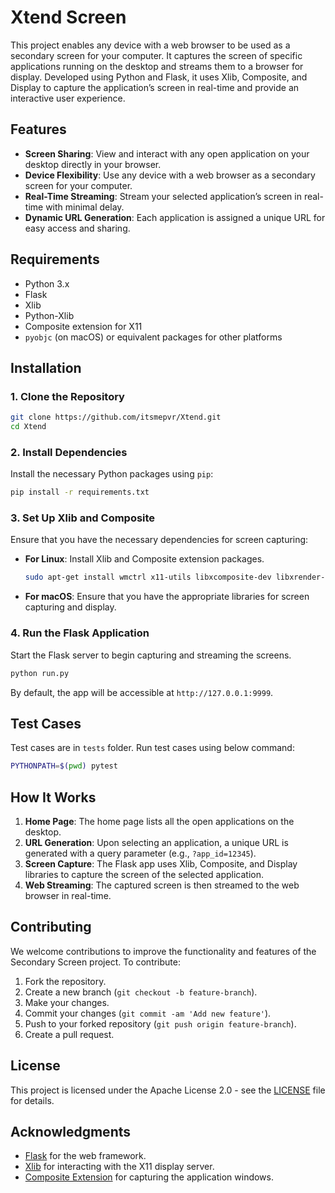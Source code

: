 # Xtend Screen

This project enables any device with a web browser to be used as a secondary screen for your computer. It captures the screen of specific applications running on the desktop and streams them to a browser for display. Developed using Python and Flask, it uses Xlib, Composite, and Display to capture the application’s screen in real-time and provide an interactive user experience.

## Features

- **Screen Sharing**: View and interact with any open application on your desktop directly in your browser.
- **Device Flexibility**: Use any device with a web browser as a secondary screen for your computer.
- **Real-Time Streaming**: Stream your selected application’s screen in real-time with minimal delay.
- **Dynamic URL Generation**: Each application is assigned a unique URL for easy access and sharing.

## Requirements

- Python 3.x
- Flask
- Xlib
- Python-Xlib
- Composite extension for X11
- `pyobjc` (on macOS) or equivalent packages for other platforms

## Installation

### 1. Clone the Repository

```bash
git clone https://github.com/itsmepvr/Xtend.git
cd Xtend
```

### 2. Install Dependencies

Install the necessary Python packages using `pip`:

```bash
pip install -r requirements.txt
```

### 3. Set Up Xlib and Composite

Ensure that you have the necessary dependencies for screen capturing:

- **For Linux**: Install Xlib and Composite extension packages.

  ```bash
  sudo apt-get install wmctrl x11-utils libxcomposite-dev libxrender-dev
  ```

- **For macOS**: Ensure that you have the appropriate libraries for screen capturing and display.

### 4. Run the Flask Application

Start the Flask server to begin capturing and streaming the screens.

```bash
python run.py
```

By default, the app will be accessible at `http://127.0.0.1:9999`.

## Test Cases

Test cases are in `tests` folder. Run test cases using below command:

```bash
PYTHONPATH=$(pwd) pytest
```

## How It Works

1. **Home Page**: The home page lists all the open applications on the desktop.
2. **URL Generation**: Upon selecting an application, a unique URL is generated with a query parameter (e.g., `?app_id=12345`).
3. **Screen Capture**: The Flask app uses Xlib, Composite, and Display libraries to capture the screen of the selected application.
4. **Web Streaming**: The captured screen is then streamed to the web browser in real-time.

## Contributing

We welcome contributions to improve the functionality and features of the Secondary Screen project. To contribute:

1. Fork the repository.
2. Create a new branch (`git checkout -b feature-branch`).
3. Make your changes.
4. Commit your changes (`git commit -am 'Add new feature'`).
5. Push to your forked repository (`git push origin feature-branch`).
6. Create a pull request.

## License

This project is licensed under the Apache License 2.0 - see the [LICENSE](LICENSE) file for details.

## Acknowledgments

- [Flask](https://flask.palletsprojects.com/) for the web framework.
- [Xlib](https://pypi.org/project/python-xlib/) for interacting with the X11 display server.
- [Composite Extension](https://www.x.org/wiki/) for capturing the application windows.
